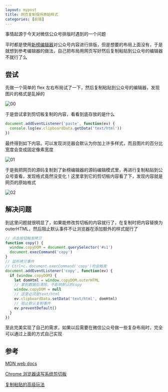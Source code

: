 ```yaml
---
layout: mypost
title: 网页复制保持原始样式
categories: [前端]
---
```


事情起源于今天对微信公众号排版时遇到的一个问题

平时都是使用[新榜编辑器](https://edit.newrank.cn)对公众号内容进行排版，但是想要的布局上面没有，于是就想到参考编辑器的做法，自己把布局用网页写好然后复制粘贴到公众号的编辑器不就行了么

## 尝试

先做一个简单的 flex 左右布局试了一下，然后复制粘贴到公众号的编辑器，发现图片的格式是乱掉的

![00](00.png)

于是尝试拿到剪切板复制的内容，看看到底存放的是什么

```js
document.addEventListener('paste', function(ev) {
  console.log(ev.clipboardData.getData('text/html'))
})
```

最终得到如下内容。可以发现浏览器会默认为你加上许多样式，而且图片的百分比宽度会变成固定像素宽度

![01](01.png)

于是我把网页的源码复制到了新榜编辑器的源码编辑模式里，再进行复制粘贴到公众号查看，发现格式竟然没变化！这里拿到它的剪切板内容看了下，发现内容就是网页的原始格式

![02](02.png)

## 解决问题

到这里问题就很明显了，如果能修改剪切板的内容就行了，在复制时把内容替换为 outerHTML，然后阻止默认事件不让浏览器在添加额外的样式就行了

```js
// 点击按钮触发拷贝
function copy() {
  window.copyDOM = document.querySelector('#s1')
  document.execCommand('copy')
}
// 监听拷贝事件
// Ctrl+c，document.execCommand('copy')均会触发
document.addEventListener('copy', function(ev) {
  if (window.copyDOM) {
    let domHtml = window.copyDOM.outerHTML
    // 拿到数据后清除，不影响默认的copy
    window.copyDOM = null
    // 这里必须是text/html
    ev.clipboardData.setData('text/html', domHtml)
    // 阻止默认复制事件
    ev.preventDefault()
  }
})
```

至此完美实现了自己的需求，如果以后需要在微信公众号做一些复杂布局时，完全可以通过上面的方式自己实现

## 参考

[MDN web docs](https://developer.mozilla.org/zh-CN/docs/Web/Events/copy)

[Chrome 浏览器读写系统剪切板](https://www.cnblogs.com/fangsmile/p/8028940.html)

[复制粘贴的高级玩法](http://www.alloyteam.com/2015/04/how-to-paste-zhuangbility/)
